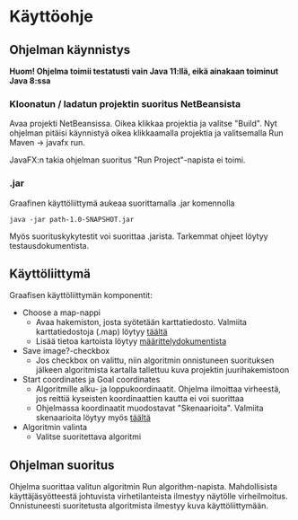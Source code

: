 # Käyttöohje

## Ohjelman käynnistys
<b>Huom! Ohjelma toimii testatusti vain Java 11:llä, eikä ainakaan toiminut Java 8:ssa</b>

### Kloonatun / ladatun projektin suoritus NetBeansista
Avaa projekti NetBeansissa. Oikea klikkaa projektia ja valitse "Build". Nyt ohjelman pitäisi käynnistyä oikea klikkaamalla projektia ja valitsemalla Run Maven -> javafx run.

JavaFX:n takia ohjelman suoritus "Run Project"-napista ei toimi.

### .jar
Graafinen käyttöliittymä aukeaa suorittamalla .jar komennolla 
```
java -jar path-1.0-SNAPSHOT.jar
```
Myös suorituskykytestit voi suorittaa .jarista. Tarkemmat ohjeet löytyy testausdokumentista.

## Käyttöliittymä
Graafisen käyttöliittymän komponentit:
- Choose a map-nappi
  - Avaa hakemiston, josta syötetään karttatiedosto. Valmiita karttatiedostoja (.map) löytyy [täältä](https://movingai.com/benchmarks/grids.html) 
  - Lisää tietoa kartoista löytyy [määrittelydokumentista](https://github.com/ktatu/Path/blob/master/documentation/maarittely.md)
- Save image?-checkbox
  - Jos checkbox on valittu, niin algoritmin onnistuneen suorituksen jälkeen algoritmista kartalla tallettuu kuva projektin juurihakemistoon
- Start coordinates ja Goal coordinates
  - Algoritmille alku- ja loppukoordinaatit. Ohjelma ilmoittaa virheestä, jos reittiä kyseisten koordinaattien kautta ei voi suorittaa
  - Ohjelmassa koordinaatit muodostavat "Skenaarioita". Valmiita skenaarioita löytyy myös [täältä](https://movingai.com/benchmarks/grids.html) 
- Algoritmin valinta
  - Valitse suoritettava algoritmi
  
## Ohjelman suoritus
Ohjelma suorittaa valitun algoritmin Run algorithm-napista. Mahdollisista käyttäjäsyötteestä johtuvista virhetilanteista ilmestyy näytölle virheilmoitus. Onnistuneesti suoritetusta algoritmista ilmestyy kuva käyttöliittymään.
